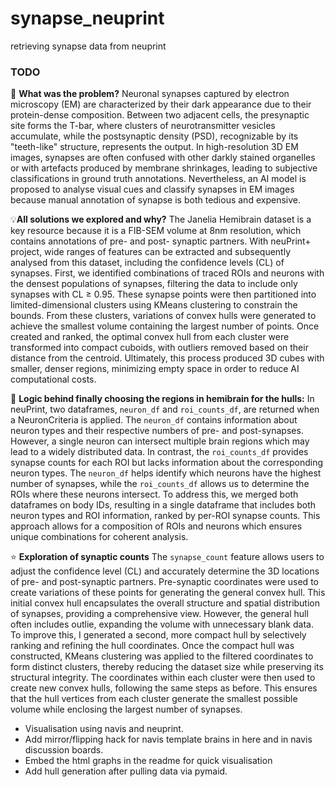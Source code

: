 # synapse_neuprint
retrieving synapse data from neuprint 

### TODO
🚩 **What was the problem?**
Neuronal synapses captured by electron microscopy (EM) are characterized by their dark appearance due to their protein-dense composition. Between two adjacent cells, the presynaptic site forms the T-bar, where clusters of neurotransmitter vesicles accumulate, while the postsynaptic density (PSD), recognizable by its "teeth-like" structure, represents the output. In high-resolution 3D EM images, synapses are often confused with other darkly stained organelles or with artefacts produced by membrane shrinkages, leading to subjective classifications in ground truth annotations. Nevertheless, an AI model is proposed to analyse visual cues and classify synapses in EM images because manual annotation of synapse is both tedious and expensive.

💡**All solutions we explored and why?**
The Janelia Hemibrain dataset is a key resource because it is a FIB-SEM volume at 8nm resolution, which contains annotations of pre- and post- synaptic partners. With neuPrint+ project, wide ranges of features can be extracted and subsequently analysed from this dataset, including the confidence levels (CL) of synapses. First, we identified combinations of traced ROIs and neurons with the densest populations of synapses, filtering the data to include only synapses with CL ≥ 0.95. These synapse points were then partitioned into limited-dimensional clusters using KMeans clustering to constrain the bounds. From these clusters, variations of convex hulls were generated to achieve the smallest volume containing the largest number of points. Once created and ranked, the optimal convex hull from each cluster were transformed into compact cuboids, with outliers removed based on their distance from the centroid. Ultimately, this process produced 3D cubes with smaller, denser regions, minimizing empty space in order to reduce AI computational costs.

🧠 **Logic behind finally choosing the regions in hemibrain for the hulls:**
In neuPrint, two dataframes, `neuron_df` and `roi_counts_df`, are returned when a NeuronCriteria is applied. The `neuron_df` contains information about neuron types and their respective numbers of pre- and post-synapses. However, a single neuron can intersect multiple brain regions which may lead to a widely distributed data. In contrast, the `roi_counts_df` provides synapse counts for each ROI but lacks information about the corresponding neuron types. The `neuron_df` helps identify which neurons have the highest number of synapses, while the `roi_counts_df` allows us to determine the ROIs where these neurons intersect. To address this, we merged both dataframes on body IDs, resulting in a single dataframe that includes both neuron types and ROI information, ranked by per-ROI synapse counts. This approach allows for a composition of ROIs and neurons which ensures unique combinations for coherent analysis.

⭐ **Exploration of synaptic counts**
The `synapse_count` feature allows users to adjust the confidence level (CL) and accurately determine the 3D locations of pre- and post-synaptic partners. Pre-synaptic coordinates were used to create variations of these points for generating the general convex hull. This initial convex hull encapsulates the overall structure and spatial distribution of synapses, providing a comprehensive view. However, the general hull often includes outlie, expanding the volume with unnecessary blank data. To improve this, I generated a second, more compact hull by selectively ranking and refining the hull coordinates. Once the compact hull was constructed, KMeans clustering was applied to the filtered coordinates to form distinct clusters, thereby reducing the dataset size while preserving its structural integrity. The coordinates within each cluster were then used to create new convex hulls, following the same steps as before. This ensures that the hull vertices from each cluster generate the smallest possible volume while enclosing the largest number of synapses.

- Visualisation using navis and neuprint.
- Add mirror/flipping hack for navis template brains in here and in navis discussion boards.
- Embed the html graphs in the readme for quick visualisation
- Add hull generation after pulling data via pymaid.
